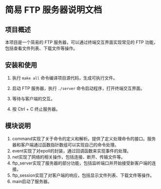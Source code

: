 # 简易 FTP 服务器说明文档

## 项目概述

本项目是一个简易的 FTP 服务器，可以通过终端交互界面实现常见的 FTP 功能，包括查看文件列表、下载文件等操作。

## 安装和使用

1. 执行 `make all` 命令编译项目源代码，生成可执行文件。

2. 启动 FTP 服务器，执行 `./server` 命令启动程序，打开终端交互界面。

3. 等待与客户端的交互。

4. 按 Ctrl + C 终止服务器。

## 模块说明
1. command实现了关于命令的定义和解析。提供了定义处理命令的接口。服务器和客户端通过函数指针数组可以实现自己的命令处理。
2. event实现了对epoll的封装，通过回调函数来实现事件的处理。
3. net实现了网络的相关操作，包括连接、断开、传输文件等。
4. ftp_server实现了服务器的部分功能，包括监听端口并开始接受新客户端的连接。
5. ftp_session实现了对客户端的响应，包括显示文件列表、下载文件等操作。
6. main启动了服务器。
